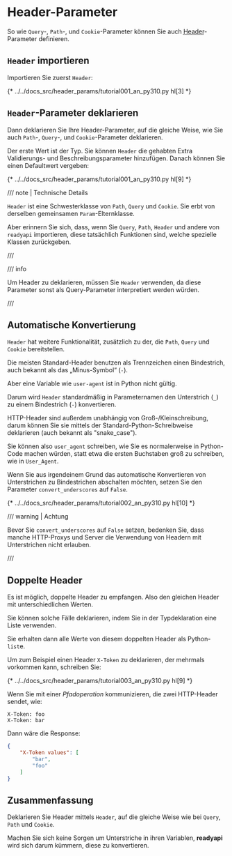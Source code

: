 # Header-Parameter

So wie `Query`-, `Path`-, und `Cookie`-Parameter können Sie auch <abbr title='Header – Kopfzeilen, Header, Header-Felder: Schlüssel-Wert-Metadaten, die vom Client beim Request, und vom Server bei der Response gesendet werden'>Header</abbr>-Parameter definieren.

## `Header` importieren

Importieren Sie zuerst `Header`:

{* ../../docs_src/header_params/tutorial001_an_py310.py hl[3] *}

## `Header`-Parameter deklarieren

Dann deklarieren Sie Ihre Header-Parameter, auf die gleiche Weise, wie Sie auch `Path`-, `Query`-, und `Cookie`-Parameter deklarieren.

Der erste Wert ist der Typ. Sie können `Header` die gehabten Extra Validierungs- und Beschreibungsparameter hinzufügen. Danach können Sie einen Defaultwert vergeben:

{* ../../docs_src/header_params/tutorial001_an_py310.py hl[9] *}

/// note | Technische Details

`Header` ist eine Schwesterklasse von `Path`, `Query` und `Cookie`. Sie erbt von derselben gemeinsamen `Param`-Elternklasse.

Aber erinnern Sie sich, dass, wenn Sie `Query`, `Path`,  `Header` und andere von `readyapi` importieren, diese tatsächlich Funktionen sind, welche spezielle Klassen zurückgeben.

///

/// info

Um Header zu deklarieren, müssen Sie `Header` verwenden, da diese Parameter sonst als Query-Parameter interpretiert werden würden.

///

## Automatische Konvertierung

`Header` hat weitere Funktionalität, zusätzlich zu der, die `Path`, `Query` und `Cookie` bereitstellen.

Die meisten Standard-Header benutzen als Trennzeichen einen Bindestrich, auch bekannt als das „Minus-Symbol“ (`-`).

Aber eine Variable wie `user-agent` ist in Python nicht gültig.

Darum wird `Header` standardmäßig in Parameternamen den Unterstrich (`_`) zu einem Bindestrich (`-`) konvertieren.

HTTP-Header sind außerdem unabhängig von Groß-/Kleinschreibung, darum können Sie sie mittels der Standard-Python-Schreibweise deklarieren (auch bekannt als "snake_case").

Sie können also `user_agent` schreiben, wie Sie es normalerweise in Python-Code machen würden, statt etwa die ersten Buchstaben groß zu schreiben, wie in `User_Agent`.

Wenn Sie aus irgendeinem Grund das automatische Konvertieren von Unterstrichen zu Bindestrichen abschalten möchten, setzen Sie den Parameter `convert_underscores` auf `False`.

{* ../../docs_src/header_params/tutorial002_an_py310.py hl[10] *}

/// warning | Achtung

Bevor Sie `convert_underscores` auf `False` setzen, bedenken Sie, dass manche HTTP-Proxys und Server die Verwendung von Headern mit Unterstrichen nicht erlauben.

///

## Doppelte Header

Es ist möglich, doppelte Header zu empfangen. Also den gleichen Header mit unterschiedlichen Werten.

Sie können solche Fälle deklarieren, indem Sie in der Typdeklaration eine Liste verwenden.

Sie erhalten dann alle Werte von diesem doppelten Header als Python-`list`e.

Um zum Beispiel einen Header `X-Token` zu deklarieren, der mehrmals vorkommen kann, schreiben Sie:

{* ../../docs_src/header_params/tutorial003_an_py310.py hl[9] *}

Wenn Sie mit einer *Pfadoperation* kommunizieren, die zwei HTTP-Header sendet, wie:

```
X-Token: foo
X-Token: bar
```

Dann wäre die Response:

```JSON
{
    "X-Token values": [
        "bar",
        "foo"
    ]
}
```

## Zusammenfassung

Deklarieren Sie Header mittels `Header`, auf die gleiche Weise wie bei `Query`, `Path` und `Cookie`.

Machen Sie sich keine Sorgen um Unterstriche in ihren Variablen, **readyapi** wird sich darum kümmern, diese zu konvertieren.

